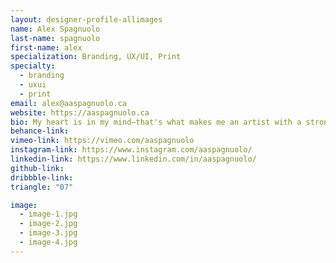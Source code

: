 ```yaml
---
layout: designer-profile-allimages
name: Alex Spagnuolo
last-name: spagnuolo
first-name: alex
specialization: Branding, UX/UI, Print
specialty:
  - branding
  - uxui
  - print
email: alex@aaspagnuolo.ca
website: https://aaspagnuolo.ca
bio: My heart is in my mind—that's what makes me an artist with a strong voice. Fearless in the pursuit of whatever sets my soul on fire. Willing to get teared down and built back up, however many times it takes to get where I want.
behance-link:
vimeo-link: https://vimeo.com/aaspagnuolo
instagram-link: https://www.instagram.com/aaspagnuolo/
linkedin-link: https://www.linkedin.com/in/aaspagnuolo/
github-link:
dribbble-link:
triangle: "07"

image:
  - image-1.jpg
  - image-2.jpg
  - image-3.jpg
  - image-4.jpg
---
```

